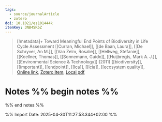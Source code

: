 ```yaml
---
tags:
  - source/journalArticle
  - zotero
doi: 10.1021/es101444k
itemKey: 3NB4SR5Z
---
```

>[!metadata]+
> Toward Meaningful End Points of Biodiversity in Life Cycle Assessment
> [[Curran, Michael]], [[de Baan, Laura]], [[De Schryver, An M.]], [[Van Zelm, Rosalie]], [[Hellweg, Stefanie]], [[Koellner, Thomas]], [[Sonnemann, Guido]], [[Huijbregts, Mark A. J.]], 
> [[Environmental Science & Technology]] (2011)
> [[biodiversity]], [[important]], [[endpoint]], [[lca]], [[lcia]], [[ecosystem quality]], 
> [Online link](https://pubs.acs.org/doi/10.1021/es101444k), [Zotero Item](zotero://select/library/items/3NB4SR5Z), [Local pdf](file://C:/Users/aburg/Documents/references/zotero/storage/B43BECE2/Curran2011_MeaningfulEnd.pdf), 

# Notes %% begin notes %%

%% end notes %%




%% Import Date: 2025-04-30T11:27:53.344+02:00 %%
